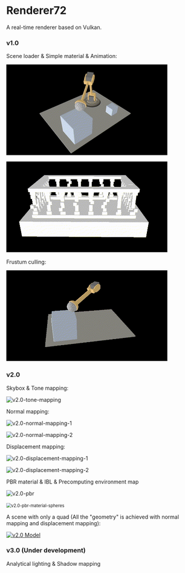# Renderer72
A real-time renderer based on Vulkan.

### v1.0

Scene loader & Simple material & Animation:

![v1.0-animation-1](./images/v1.0-animation-1.gif)

![v1.0-animation-2](./images/v1.0-animation-2.gif)

Frustum culling:

![v1.0-frustum-culling](./images/v1.0-frustum-culling.gif)

### v2.0

Skybox & Tone mapping:

![v2.0-tone-mapping](./images/v2.0-tone-mapping.gif)

Normal mapping:

![v2.0-normal-mapping-1](./images/v2.0-normal-mapping-1.gif)

![v2.0-normal-mapping-2](./images/v2.0-normal-mapping-2.gif)

Displacement mapping:

![v2.0-displacement-mapping-1](./images/v2.0-displacement-mapping-1.gif)

![v2.0-displacement-mapping-2](./images/v2.0-displacement-mapping-2.gif)

PBR material & IBL & Precomputing environment map

![v2.0-pbr](./images/v2.0-pbr.gif)

<img src="./images/v2.0-pbr-material-spheres.gif" alt="v2.0-pbr-material-spheres" style="zoom:80%;" />

A scene with only a quad (All the "geometry" is achieved with normal mapping and displacement mapping):

[![v2.0 Model](https://img.youtube.com/vi/0MdJOjzism4/0.jpg)](https://www.youtube.com/watch?v=0MdJOjzism4)

### v3.0 (Under development)

Analytical lighting & Shadow mapping
